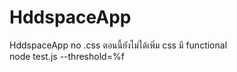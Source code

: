 # HddspaceApp
HddspaceApp no .css 
  ตอนนี้ยังไม่ได้เพิ่ม css มี functional  
    node test.js --threshold=%f  
    

